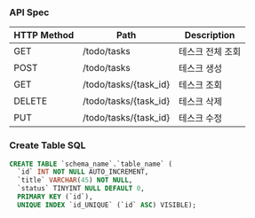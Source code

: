 ### API Spec

| HTTP Method | Path                          | Description    |
| ----------- | ----------------------------- | -------------- |
| GET         | /todo/tasks                   | 테스크 전체 조회  |
| POST        | /todo/tasks                   | 테스크 생성      |
| GET         | /todo/tasks/{task_id}         | 테스크 조회      |
| DELETE      | /todo/tasks/{task_id}         | 테스크 삭제      |
| PUT         | /todo/tasks/{task_id}         | 테스크 수정      |

### Create Table SQL

```sql
CREATE TABLE `schema_name`.`table_name` (
  `id` INT NOT NULL AUTO_INCREMENT,
  `title` VARCHAR(45) NOT NULL,
  `status` TINYINT NULL DEFAULT 0,
  PRIMARY KEY (`id`),
  UNIQUE INDEX `id_UNIQUE` (`id` ASC) VISIBLE);
```
